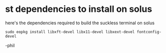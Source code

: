 # st dependencies to install on solus

here's the dependencies required to build the suckless terminal on solus

`sudo eopkg install libxft-devel libx11-devel libxext-devel fontconfig-devel`

-phil
